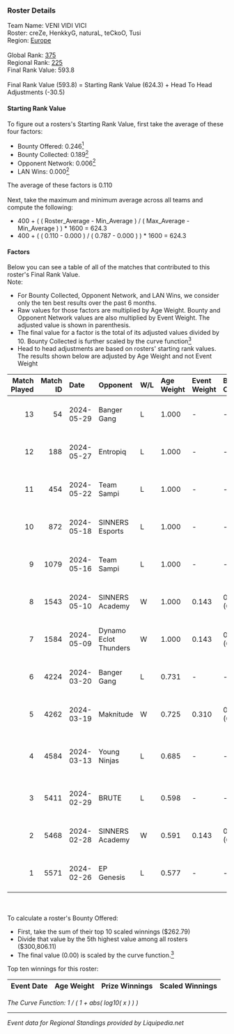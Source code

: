 ### Roster Details<br />
Team Name: VENI VIDI VICI<br />
Roster: creZe, HenkkyG, naturaL, teCkoO, Tusi<br />
Region: [Europe]( ../standings_europe.md)<br />
<br />
Global Rank: [375](../standings_global.md)<br />
Regional Rank: [225]( ../standings_europe.md)<br />
Final Rank Value:  593.8<br />
<br />
Final Rank Value (593.8) = Starting Rank Value (624.3) + Head To Head Adjustments (-30.5)<br />

#### Starting Rank Value<br />
To figure out a rosters's Starting Rank Value, first take the average of these four factors:<br />
- Bounty Offered: 0.246[<sup>1</sup>](#table2)
- Bounty Collected: 0.189[<sup>2</sup>](#table1)
- Opponent Network: 0.006[<sup>2</sup>](#table1)
- LAN Wins: 0.000[<sup>2</sup>](#table1)

The average of these factors is 0.110<br />
<br />
Next, take the maximum and minimum average across all teams and compute the following:<br />
- 400 + ( ( Roster_Average - Min_Average ) / ( Max_Average - Min_Average ) ) * 1600 = 624.3
- 400 + ( ( 0.110 - 0.000 ) / ( 0.787 - 0.000 ) ) * 1600 = 624.3


#### Factors<br />
Below you can see a table of all of the matches that contributed to this roster's Final Rank Value.<br />
Note:<br />

- For Bounty Collected, Opponent Network, and LAN Wins, we consider only the ten best results over the past 6 months.
- Raw values for those factors are multiplied by Age Weight. Bounty and Opponent Network values are also multiplied by Event Weight. The adjusted value is shown in parenthesis.
- The final value for a factor is the total of its adjusted values divided by 10. Bounty Collected is further scaled by the curve function[<sup>3</sup>](#curveFunction)
- Head to head adjustments are based on rosters' starting rank values. The results shown below are adjusted by Age Weight and not Event Weight
<span id="table1"></span><br />


| Match Played | Match ID | Date       | Opponent              | W/L | Age Weight | Event Weight | Bounty Collected | Opponent Network | LAN Wins  | H2H Adj. | Roster                                       |
| -: | -: | :- | :- | :- | :- | :- | :- | :- | :- | -: | :- |
|           13 |       54 | 2024-05-29 | Banger Gang           | L   | 1.000      | -            | -                | -                | -         |   -13.75 | creZe, HenkkyG, naturaL, teCkoO, Tusi        |
|           12 |      188 | 2024-05-27 | Entropiq              | L   | 1.000      | -            | -                | -                | -         |   -11.61 | creZe, HenkkyG, naturaL, teCkoO, Tusi        |
|           11 |      454 | 2024-05-22 | Team Sampi            | L   | 1.000      | -            | -                | -                | -         |    -3.85 | creZe, HenkkyG, naturaL, teCkoO, Tusi        |
|           10 |      872 | 2024-05-18 | SINNERS Esports       | L   | 1.000      | -            | -                | -                | -         |    -3.98 | creZe, HenkkyG, naturaL, teCkoO, Tusi        |
|            9 |     1079 | 2024-05-16 | Team Sampi            | L   | 1.000      | -            | -                | -                | -         |    -3.61 | creZe, HenkkyG, naturaL, teCkoO, Tusi        |
|            8 |     1543 | 2024-05-10 | SINNERS Academy       | W   | 1.000      | 0.143        | 0.001 (0.000)    | 0.227 (0.032)    | 0 (0.000) |    17.05 | creZe, HenkkyG, naturaL, teCkoO, Tusi        |
|            7 |     1584 | 2024-05-09 | Dynamo Eclot Thunders | W   | 1.000      | 0.143        | 0.000 (0.000)    | 0.026 (0.004)    | 0 (0.000) |     6.67 | creZe, HenkkyG, naturaL, teCkoO, Tusi        |
|            6 |     4224 | 2024-03-20 | Banger Gang           | L   | 0.731      | -            | -                | -                | -         |   -10.56 | creZe, HenkkyG, naturaL, teCkoO, Tusi        |
|            5 |     4262 | 2024-03-19 | Maknitude             | W   | 0.725      | 0.310        | 0.001 (0.000)    | 0.020 (0.004)    | 0 (0.000) |     8.27 | creZe, HenkkyG, naturaL, teCkoO, Tusi        |
|            4 |     4584 | 2024-03-13 | Young Ninjas          | L   | 0.685      | -            | -                | -                | -         |    -2.78 | BluePho3nix, jocab, maxster, MisteM, Silence |
|            3 |     5411 | 2024-02-29 | BRUTE                 | L   | 0.598      | -            | -                | -                | -         |   -10.53 | creZe, HenkkyG, naturaL, teCkoO, Tusi        |
|            2 |     5468 | 2024-02-28 | SINNERS Academy       | W   | 0.591      | 0.143        | 0.001 (0.000)    | 0.227 (0.019)    | 0 (0.000) |     9.69 | creZe, HenkkyG, naturaL, teCkoO, Tusi        |
|            1 |     5571 | 2024-02-26 | EP Genesis            | L   | 0.577      | -            | -                | -                | -         |   -11.47 | creZe, HenkkyG, naturaL, teCkoO, Tusi        |

<br />
<span id="table2"></span><br />
To calculate a roster's Bounty Offered:<br />

- First, take the sum of their top 10 scaled winnings ($262.79)
- Divide that value by the 5th highest value among all rosters ($300,806.11)
- The final value (0.00) is scaled by the curve function.[<sup>3</sup>](#curveFunction)

Top ten winnings for this roster:<br />

| Event Date | Age Weight | Prize Winnings | Scaled Winnings |
| :- | -: | :- | :- |


<span id="curveFunction"></span>_The Curve Function: 1 / ( 1 + abs( log10( x ) ) )_<br />

---
_Event data for Regional Standings provided by Liquipedia.net_<br />
